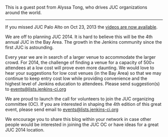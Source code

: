 This is a guest post from Alyssa Tong, who drives JUC organizations around the world.

---

If you missed JUC Palo Alto on Oct 23, 2013 the [videos are now available](http://www.cloudbees.com/jenkins/juc2013/juc2013-palo-alto-abstracts.cb).

We are off to planning JUC 2014. It is hard to believe this will be the 4th annual JUC in the Bay Area. The growth in the Jenkins community since the first JUC is astounding.

Every year we are in search of a larger venue to accommodate the larger crowd. For 2014, the challenge of finding a venue for a capacity of 500+ attendees at a low cost will prove even more daunting. We would love to hear your suggestions for low cost venues (in the Bay Area) so that we may continue to keep entry cost low while providing convenience and the highest level of Jenkins education to attendees. Please send suggestion(s) to <events@lists.jenkins-ci.org>

We are proud to launch the call for volunteers to join the JUC organizing committee (OC). If you are interested in shaping the 4th edition of this great event, please send email to <events@lists.jenkins-ci.org>

We encourage you to share this blog within your network in case other people would be interested in joining the JUC OC or have ideas for a great JUC 2014 location.

